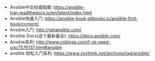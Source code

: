 - Ansible中文权威指南: https://ansible-tran.readthedocs.io/en/latest/index.html
- Ansible快速入门: https://ansible-book.gitbooks.io/ansible-first-book/content/
- Ansible入门: http://getansible.com/
- Ansible Docs(这个最新最全): https://docs.ansible.com/
- Ansible系列: http://www.cnblogs.com/f-ck-need-u/p/7576137.html#ansible
- ansible 轻松入门系列: https://www.zsythink.net/archives/tag/ansible/